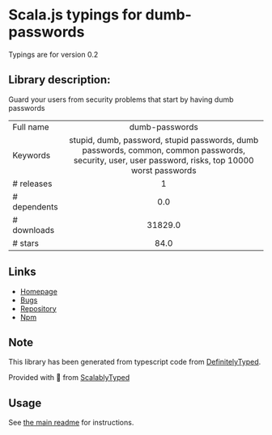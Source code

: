 
# Scala.js typings for dumb-passwords

Typings are for version 0.2

## Library description:
Guard your users from security problems that start by having dumb passwords

|                    |                 |
| ------------------ | :-------------: |
| Full name          | dumb-passwords |
| Keywords           | stupid, dumb, password, stupid passwords, dumb passwords, common, common passwords, security, user, user password, risks, top 10000 worst passwords |
| # releases         | 1 |
| # dependents       | 0.0 |
| # downloads        | 31829.0 |
| # stars            | 84.0 |

## Links
- [Homepage](https://github.com/kn9ts/dumb-passwords#readme)
- [Bugs](https://github.com/kn9ts/dumb-passwords/issues)
- [Repository](https://github.com/kn9ts/dumb-passwords)
- [Npm](https://www.npmjs.com/package/dumb-passwords)
    


## Note
This library has been generated from typescript code from [DefinitelyTyped](https://definitelytyped.org).

Provided with :purple_heart: from [ScalablyTyped](https://github.com/oyvindberg/ScalablyTyped)

## Usage
See [the main readme](../../readme.md) for instructions.



